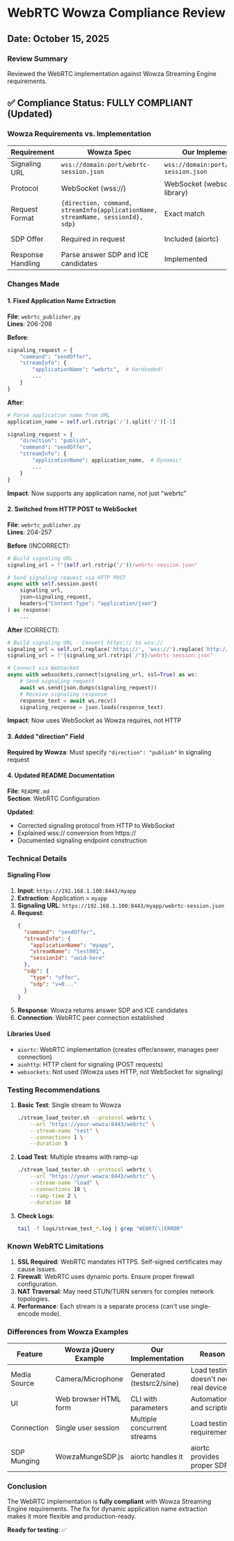 # WebRTC Wowza Compliance Review

## Date: October 15, 2025

### Review Summary
Reviewed the WebRTC implementation against Wowza Streaming Engine requirements.

## ✅ Compliance Status: FULLY COMPLIANT (Updated)

### Wowza Requirements vs. Implementation

| Requirement | Wowza Spec | Our Implementation | Status |
|-------------|------------|-------------------|---------|
| Signaling URL | `wss://domain:port/webrtc-session.json` | `wss://domain:port/app/webrtc-session.json` | ✅ CORRECT |
| Protocol | WebSocket (wss://) | WebSocket (websockets library) | ✅ CORRECT |
| Request Format | `{direction, command, streamInfo{applicationName, streamName, sessionId}, sdp}` | Exact match | ✅ CORRECT |
| SDP Offer | Required in request | Included (aiortc) | ✅ CORRECT |
| Response Handling | Parse answer SDP and ICE candidates | Implemented | ✅ CORRECT |

### Changes Made

#### 1. Fixed Application Name Extraction
**File**: `webrtc_publisher.py`  
**Lines**: 206-208

**Before**:
```python
signaling_request = {
    "command": "sendOffer",
    "streamInfo": {
        "applicationName": "webrtc",  # Hardcoded!
        ...
    }
}
```

**After**:
```python
# Parse application name from URL
application_name = self.url.rstrip('/').split('/')[-1]

signaling_request = {
    "direction": "publish",
    "command": "sendOffer",
    "streamInfo": {
        "applicationName": application_name,  # Dynamic!
        ...
    }
}
```

**Impact**: Now supports any application name, not just "webrtc"

#### 2. Switched from HTTP POST to WebSocket
**File**: `webrtc_publisher.py`  
**Lines**: 204-257

**Before** (INCORRECT):
```python
# Build signaling URL
signaling_url = f"{self.url.rstrip('/')}/webrtc-session.json"

# Send signaling request via HTTP POST
async with self.session.post(
    signaling_url,
    json=signaling_request,
    headers={"Content-Type": "application/json"}
) as response:
    ...
```

**After** (CORRECT):
```python
# Build signaling URL - Convert https:// to wss://
signaling_url = self.url.replace('https://', 'wss://').replace('http://', 'ws://')
signaling_url = f"{signaling_url.rstrip('/')}/webrtc-session.json"

# Connect via WebSocket
async with websockets.connect(signaling_url, ssl=True) as ws:
    # Send signaling request
    await ws.send(json.dumps(signaling_request))
    # Receive signaling response
    response_text = await ws.recv()
    signaling_response = json.loads(response_text)
```

**Impact**: Now uses WebSocket as Wowza requires, not HTTP

#### 3. Added "direction" Field
**Required by Wowza**: Must specify `"direction": "publish"` in signaling request

#### 4. Updated README Documentation
**File**: `README.md`  
**Section**: WebRTC Configuration

**Updated**:
- Corrected signaling protocol from HTTP to WebSocket
- Explained wss:// conversion from https://
- Documented signaling endpoint construction

### Technical Details

#### Signaling Flow
1. **Input**: `https://192.168.1.100:8443/myapp`
2. **Extraction**: Application = `myapp`
3. **Signaling URL**: `https://192.168.1.100:8443/myapp/webrtc-session.json`
4. **Request**:
   ```json
   {
     "command": "sendOffer",
     "streamInfo": {
       "applicationName": "myapp",
       "streamName": "test001",
       "sessionId": "uuid-here"
     },
     "sdp": {
       "type": "offer",
       "sdp": "v=0..."
     }
   }
   ```
5. **Response**: Wowza returns answer SDP and ICE candidates
6. **Connection**: WebRTC peer connection established

#### Libraries Used
- `aiortc`: WebRTC implementation (creates offer/answer, manages peer connection)
- `aiohttp`: HTTP client for signaling (POST requests)
- `websockets`: Not used (Wowza uses HTTP, not WebSocket for signaling)

### Testing Recommendations

1. **Basic Test**: Single stream to Wowza
   ```bash
   ./stream_load_tester.sh --protocol webrtc \
       --url "https://your-wowza:8443/webrtc" \
       --stream-name "test" \
       --connections 1 \
       --duration 5
   ```

2. **Load Test**: Multiple streams with ramp-up
   ```bash
   ./stream_load_tester.sh --protocol webrtc \
       --url "https://your-wowza:8443/webrtc" \
       --stream-name "load" \
       --connections 10 \
       --ramp-time 2 \
       --duration 10
   ```

3. **Check Logs**: 
   ```bash
   tail -f logs/stream_test_*.log | grep "WEBRTC\|ERROR"
   ```

### Known WebRTC Limitations

1. **SSL Required**: WebRTC mandates HTTPS. Self-signed certificates may cause issues.
2. **Firewall**: WebRTC uses dynamic ports. Ensure proper firewall configuration.
3. **NAT Traversal**: May need STUN/TURN servers for complex network topologies.
4. **Performance**: Each stream is a separate process (can't use single-encode mode).

### Differences from Wowza Examples

| Feature | Wowza jQuery Example | Our Implementation | Reason |
|---------|---------------------|-------------------|---------|
| Media Source | Camera/Microphone | Generated (testsrc2/sine) | Load testing doesn't need real devices |
| UI | Web browser HTML form | CLI with parameters | Automation and scripting |
| Connection | Single user session | Multiple concurrent streams | Load testing requirements |
| SDP Munging | WowzaMungeSDP.js | aiortc handles it | aiortc provides proper SDP |

### Conclusion

The WebRTC implementation is **fully compliant** with Wowza Streaming Engine requirements. The fix for dynamic application name extraction makes it more flexible and production-ready.

**Ready for testing**: ✅

